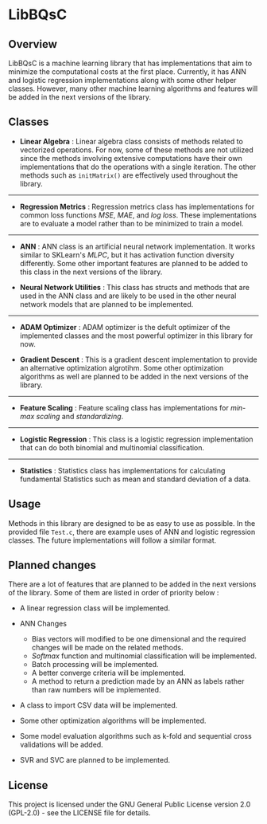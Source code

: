 
# LibBQsC

## Overview

LibBQsC is a machine learning library that has implementations that aim to minimize the computational costs at the first place. Currently, it has ANN and logistic regression implementations along with some other helper classes. However, many other machine learning algorithms and features will be added in the next versions of the library.

## Classes
- **Linear Algebra** : Linear algebra class consists of methods related to vectorized operations. For now, some of these methods are not utilized since the methods involving extensive computations have their own implementations that do the operations with a single iteration. The other methods such as `initMatrix()` are effectively used throughout the library. 

---

- **Regression Metrics** : Regression metrics class has implementations for common loss functions *MSE*, *MAE*, and *log loss*. These implementations are to evaluate a model rather than to be minimized to train a model.

---

- **ANN** : ANN class is an artificial neural network implementation. It works similar to SKLearn's *MLPC*, but it has activation function diversity differently. Some other important features are planned to be added to this class in the next versions of the library.

- **Neural Network Utilities** : This class has structs and methods that are used in the ANN class and are likely to be used in the other neural network models that are planned to be implemented.

---

- **ADAM Optimizer** : ADAM optimizer is the defult optimizer of the implemented classes and the most powerful optimizer in this library for now. 

- **Gradient Descent** : This is a gradient descent implementation to provide an alternative optimization algrotihm. Some other optimization algorithms as well are planned to be added in the next versions of the library.

---

- **Feature Scaling** : Feature scaling class has implementations for *min-max scaling* and *standardizing*.

---

- **Logistic Regression** : This class is a logistic regression implementation that can do both binomial and multinomial classification.

---

- **Statistics** : Statistics class has implementations for calculating fundamental Statistics such as mean and standard deviation of a data.

## Usage

Methods in this library are designed to be as easy to use as possible. In the provided file `Test.c`, there are example uses of ANN and logistic regression classes. The future implementations will follow a similar format.

## Planned changes

There are a lot of features that are planned to be added in the next versions of the library. Some of them are listed in order of priority below : 

- A linear regression class will be implemented.

- ANN Changes
    - Bias vectors will modified to be one dimensional and the required changes will be made on the related methods.
    - *Softmax* function and multinomial classification will be implemented.
    - Batch processing will be implemented.
    - A better converge criteria will be implemented.
    - A method to return a prediction made by an ANN as labels rather than raw numbers will be implemented.

- A class to import CSV data will be implemented.

- Some other optimization algorithms will be implemented.

- Some model evaluation algorithms such as k-fold and sequential cross validations will be added.

- SVR and SVC are planned to be implemented.

## License

This project is licensed under the GNU General Public License version 2.0 (GPL-2.0) - see the LICENSE file for details.
